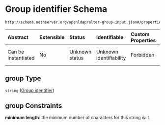 # Group identifier Schema

```txt
http://schema.nethserver.org/openldap/alter-group-input.json#/properties/group
```



| Abstract            | Extensible | Status         | Identifiable            | Custom Properties | Additional Properties | Access Restrictions | Defined In                                                                         |
| :------------------ | :--------- | :------------- | :---------------------- | :---------------- | :-------------------- | :------------------ | :--------------------------------------------------------------------------------- |
| Can be instantiated | No         | Unknown status | Unknown identifiability | Forbidden         | Allowed               | none                | [alter-group-input.json\*](openldap/alter-group-input.json "open original schema") |

## group Type

`string` ([Group identifier](alter-group-input-properties-group-identifier.md))

## group Constraints

**minimum length**: the minimum number of characters for this string is: `1`
